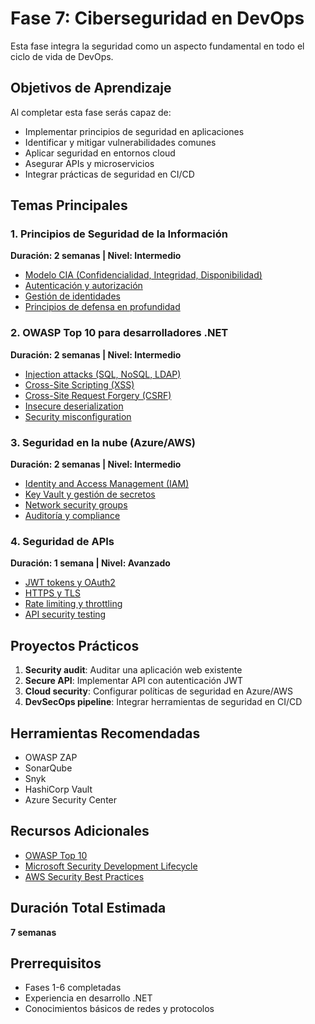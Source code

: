 # Fase 7: Ciberseguridad en DevOps

Esta fase integra la seguridad como un aspecto fundamental en todo el ciclo de vida de DevOps.

## Objetivos de Aprendizaje

Al completar esta fase serás capaz de:

- Implementar principios de seguridad en aplicaciones
- Identificar y mitigar vulnerabilidades comunes
- Aplicar seguridad en entornos cloud
- Asegurar APIs y microservicios
- Integrar prácticas de seguridad en CI/CD

## Temas Principales

### 1. Principios de Seguridad de la Información
**Duración: 2 semanas | Nivel: Intermedio**

- [Modelo CIA (Confidencialidad, Integridad, Disponibilidad)](01-modelo-cia.md)
- [Autenticación y autorización](02-autenticacion-autorizacion.md)
- [Gestión de identidades](03-gestion-identidades.md)
- [Principios de defensa en profundidad](04-defensa-profundidad.md)

### 2. OWASP Top 10 para desarrolladores .NET
**Duración: 2 semanas | Nivel: Intermedio**

- [Injection attacks (SQL, NoSQL, LDAP)](05-injection-attacks.md)
- [Cross-Site Scripting (XSS)](06-xss-attacks.md)
- [Cross-Site Request Forgery (CSRF)](07-csrf-attacks.md)
- [Insecure deserialization](08-insecure-deserialization.md)
- [Security misconfiguration](09-security-misconfiguration.md)

### 3. Seguridad en la nube (Azure/AWS)
**Duración: 2 semanas | Nivel: Intermedio**

- [Identity and Access Management (IAM)](10-cloud-iam.md)
- [Key Vault y gestión de secretos](11-key-vault.md)
- [Network security groups](12-network-security.md)
- [Auditoría y compliance](13-auditoria-compliance.md)

### 4. Seguridad de APIs
**Duración: 1 semana | Nivel: Avanzado**

- [JWT tokens y OAuth2](14-jwt-oauth2.md)
- [HTTPS y TLS](15-https-tls.md)
- [Rate limiting y throttling](16-rate-limiting.md)
- [API security testing](17-api-security-testing.md)

## Proyectos Prácticos

1. **Security audit**: Auditar una aplicación web existente
2. **Secure API**: Implementar API con autenticación JWT
3. **Cloud security**: Configurar políticas de seguridad en Azure/AWS
4. **DevSecOps pipeline**: Integrar herramientas de seguridad en CI/CD

## Herramientas Recomendadas

- OWASP ZAP
- SonarQube
- Snyk
- HashiCorp Vault
- Azure Security Center

## Recursos Adicionales

- [OWASP Top 10](https://owasp.org/www-project-top-ten/)
- [Microsoft Security Development Lifecycle](https://www.microsoft.com/en-us/securityengineering/sdl/)
- [AWS Security Best Practices](https://aws.amazon.com/architecture/security-identity-compliance/)

## Duración Total Estimada

 **7 semanas**

## Prerrequisitos

- Fases 1-6 completadas
- Experiencia en desarrollo .NET
- Conocimientos básicos de redes y protocolos